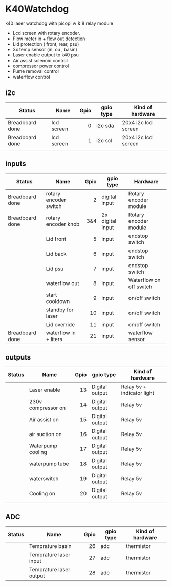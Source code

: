 # K40Watchdog
k40 laser watchdog with picopi w & 8 relay module

- Lcd screen with rotary encoder.
- Flow meter in + flow out detection
- Lid protection ( front, rear, psu)
- 3x temp sensor (in, ou , basin)
- Laser enable output to k40 psu
- Air assist solenoid control
- compressor power control
- Fume removal control
- waterflow control


## i2c
| Status          | Name                    | Gpio  | gpio type        | Kind of hardware           |
|-----------------|-------------------------|------:|------------------|----------------------------|
| Breadboard done | lcd screen              |     0 | i2c sda          | 20x4 i2c lcd screen        |
| Breadboard done | lcd screen              |     1 | i2c scl          | 20x4 i2c lcd screen        |
|                 |                         |       |                  |                            |

## inputs
| Status          | Name                    | Gpio  | gpio type        | Hardware                   |
|-----------------|-------------------------|------:|------------------|----------------------------|
| Breadboard done | rotary encoder switch   |     2 | digital input    | Rotary encoder module      |
| Breadboard done | rotary encoder knob     |   3&4 | 2x digital input | Rotary encoder module      |
|                 | Lid front               |     5 | input            | endstop switch             |
|                 | Lid back                |     6 | input            | endstop switch             |
|                 | Lid psu                 |     7 | input            | endstop switch             |
|                 | waterflow out           |     8 | input            | Waterflow on off switch    |
|                 | start cooldown          |     9 | input            | on/off switch              |
|                 | standby for laser       |    10 | input            | on/off switch              |
|                 | Lid override            |    11 | input            | on/off switch              |
| Breadboard done | waterflow in + liters   |    21 | input            | waterflow sensor           |


## outputs
| Status          | Name                    | Gpio  | gpio type        | Kind of hardware           |
|-----------------|-------------------------|------:|------------------|----------------------------|
|                 | Laser enable            |    13 | Digital output   | Relay 5v + indicator light |
|                 | 230v compressor on      |    14 | Digital output   | Relay 5v                   |
|                 | Air assist on           |    15 | Digital output   | Relay 5v                   |
|                 | air suction on          |    16 | Digital output   | Relay 5v                   |
|                 | Waterpump cooling       |    17 | Digital output   | Relay 5v                   |
|                 | waterpump tube          |    18 | Digital output   | Relay 5v                   |
|                 | waterswitch             |    19 | Digital output   | Relay 5v                   |
|                 | Cooling on              |    20 | Digital output   | Relay 5v                   |
|                 |                         |       |                  |                            |

## ADC
| Status          | Name                    | Gpio  | gpio type        | Kind of hardware           |
|-----------------|-------------------------|------:|------------------|----------------------------|
|                 | Temprature basin        |    26 | adc              | thermistor                 |
|                 | Temprature laser input  |    27 | adc              | thermistor                 |
|                 | Temprature laser output |    28 | adc              | thermistor                 |
